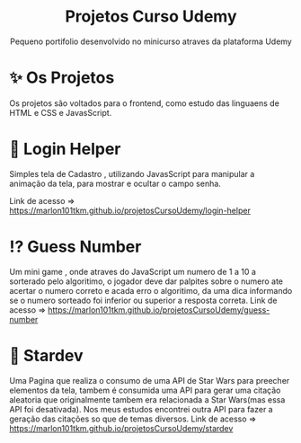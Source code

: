 <h1 align="center">Projetos Curso Udemy</h1>

<p align="center">Pequeno portifolio desenvolvido no minicurso atraves da plataforma Udemy</p>

:sparkles: Os Projetos
================
Os projetos são voltados para o frontend, como estudo das linguaens de HTML e CSS e JavasScript.

:memo: Login Helper
=================

Simples tela de Cadastro , utilizando JavasScript para manipular a animação da tela, para mostrar e ocultar o campo senha.

Link de acesso => https://marlon101tkm.github.io/projetosCursoUdemy/login-helper

:interrobang: Guess Number
=================
Um mini game , onde atraves do JavaScript um numero de 1 a 10 a sorterado pelo algoritimo, o jogador deve dar palpites sobre o numero ate acertar o numero correto
e acada erro o algoritimo, da uma dica informando se o numero sorteado foi inferior ou superior a resposta correta.
Link de acesso => https://marlon101tkm.github.io/projetosCursoUdemy/guess-number

:stars: Stardev
=================

Uma Pagina que realiza o consumo de uma API de Star Wars para preecher elementos da tela, tambem é consumida uma API para gerar uma citação
aleatoria que originalmente tambem  era relacionada a Star Wars(mas essa API foi desativada).
Nos meus estudos encontrei outra API para fazer a geração das citações so que de temas diversos.
Link de acesso => https://marlon101tkm.github.io/projetosCursoUdemy/stardev
